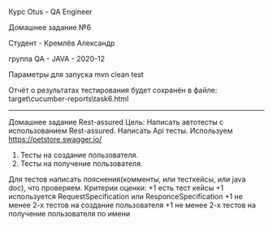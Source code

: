 Курс Otus - QA Engineer

Домашнее задание №6

Студент - Кремлёв Александр

группа QA - JAVA - 2020-12

Параметры для запуска mvn clean test

Отчёт о результатах тестирования будет сохранён в файле: target\cucumber-reports\task6.html

-------------------------------------------------------------------------------------------
Домашнее задание
Rest-assured
Цель: Написать автотесты с использованием Rest-assured.
Написать Api тесты.
Используем https://petstore.swagger.io/

1) Тесты на создание пользователя.
2) Тесты на получение пользователя.

Для тестов написать пояснения(комменты, или тесткейсы, или java doc), что проверяем.
Критерии оценки: +1 есть тест кейсы
+1 используется RequestSpecification или ResponceSpecification
+1 не менее 2-х тестов на создание пользователя
+1 не менее 2-х тестов на получение пользователя по имени
